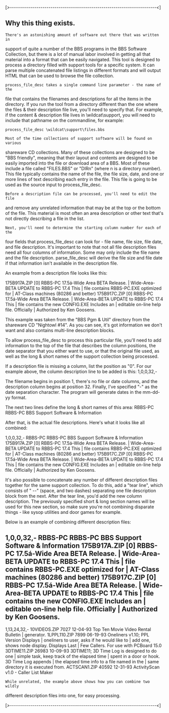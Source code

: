 ﻿[*>------------------------------------------------------------------------<*]

Why this thing exists.
----------------------

    There's an astonishing amount of software out there that was written in 
support of quite a number of the BBS programs in the BBS Software Collection, 
but there is a lot of manual labor involved in getting all that material into 
a format that can be easily navigated.  This tool is designed to process a 
directory filled with support tools for a specific system.  It can parse 
multiple concatenated file listings in different formats and will output HTML 
that can be used to browse the file collection.

    process_file_desc takes a single command line parameter - the name of the 
file that contains the filenames and descriptions for all the items in the
directory.  If you run the tool from a directory different than the one where 
the files & their description file live, you'll need to specify that.
For example, if the content & description file lives in \wildcat\support, you
will need to include that pathname on the commandline, for example:

    process_file_desc \wildcat\support\files.bbs

    Most of the time collections of support software will be found on various
shareware CD collections.  Many of these collections are designed to be 
"BBS friendly", meaning that their layout and contents are designed to be
easily imported into the file or download area of a BBS.  Most of these include
a file called "FILES.BBS" or "DIRn" (where n is a directory number).  This file
typically contains the name of the file, the file size, date, and one or more 
lines of text describing each entry in the file.  This file is going to be
used as the source input to process_file_desc.  

    Before a description file can be processed, you'll need to edit the file 
and remove any unrelated information that may be at the top or the bottom of 
the file.  This material is most often an area description or other text that's 
not directly describing a file in the list.

    Next, you'll need to determine the starting column number for each of the 
four fields that process_file_desc can look for - file name, file size, file 
date, and file description.  It's important to note that not all file 
description files need all four columns of information.  Some may only include 
the file name and the file description.  parse_file_desc will derive the file 
size and file date if that information isn't available in the description file.

An example from a description file looks like this:

175B917A.ZIP  [0]              RBBS-PC 17.5á-Wide Area BETA Release.
                               | Wide-Area-BETA UPDATE to RBBS-PC 17.4 This
                               | file contains RBBS-PC.EXE optimized for
                               | AT-Class machines (80286 and better)
175B917C.ZIP  [0]              RBBS-PC 17.5á-Wide Area BETA Release.
                               | Wide-Area-BETA UPDATE to RBBS-PC 17.4 This
                               | file contains the new CONFIG.EXE Includes an
                               | editable on-line help file. Officially
                               | Authorized by Ken Goosens. 

This example was taken from the "BBS Pgm & Util" directory from the shareware
CD "Nightowl #14".  As you can see, it's got information we don't want and 
also contains multi-line description blocks.

To allow process_file_desc to process this particular file, you'll need to add 
information to the top of the file that describes the column positions, the
date separator that you either want to use, or that the original file used, 
as well as the long & short names of the support collection being processed.

If a description file is missing a column, list the position as "0".  For our
example above, the column description line to be added is this:
1,0,0,32,-

The filename begins in position 1, there's no file or date columns, and the
description column begins at position 32.  Finally, I've specified "-" as the
date separation character.  The program will generate dates in the mm-dd-yy
format.

The next two lines define the long & short names of this area:
RBBS-PC
RBBS-PC BBS Support Software & Information

After that, is the actual file descriptions. Here's what it looks like 
all combined:

1,0,0,32,-
RBBS-PC
RBBS-PC BBS Support Software & Information
175B917A.ZIP  [0]              RBBS-PC 17.5á-Wide Area BETA Release.
                               | Wide-Area-BETA UPDATE to RBBS-PC 17.4 This
                               | file contains RBBS-PC.EXE optimized for
                               | AT-Class machines (80286 and better)
175B917C.ZIP  [0]              RBBS-PC 17.5á-Wide Area BETA Release.
                               | Wide-Area-BETA UPDATE to RBBS-PC 17.4 This
                               | file contains the new CONFIG.EXE Includes an
                               | editable on-line help file. Officially
                               | Authorized by Ken Goosens. 

It's also possible to concatenate any number of different description files
together for the same support collection.  To do this, add a "tear line", which
consists of " --" (space, and two dashes) separating one file description block
from the next.  After the tear line, you'd add the new column description.
The previously specified short & long section names will be used for this
new section, so make sure you're not combining disparate things - like sysop
utilities and door games for example.

Below is an example of combining different description files:

1,0,0,32,-
RBBS-PC
RBBS-PC BBS Support Software & Information
175B917A.ZIP  [0]              RBBS-PC 17.5á-Wide Area BETA Release.
                               | Wide-Area-BETA UPDATE to RBBS-PC 17.4 This
                               | file contains RBBS-PC.EXE optimized for
                               | AT-Class machines (80286 and better)
175B917C.ZIP  [0]              RBBS-PC 17.5á-Wide Area BETA Release.
                               | Wide-Area-BETA UPDATE to RBBS-PC 17.4 This
                               | file contains the new CONFIG.EXE Includes an
                               | editable on-line help file. Officially
                               | Authorized by Ken Goosens. 
 --
1,13,24,32,-
10VIDEOS.ZIP     7027  12-04-93  Top Ten Movie Video Rental Bulletin
                               | generator.
1LPPL110.ZIP     7899  06-19-93  Oneliners v1.10; PPL Version Displays
                               | oneliners to user, asks if he would like to
                               | add one, shows node display. Displays Last
                               | Few Callers. For use with PCBoard 15.0
3DTIME11.ZIP    26983  10-09-93  3DTIME11; 3D Time Log is designed to do one
                               | simple task, keep track of the elapsed time
                               | spent in a door or hook. 3D Time Log appends
                               | the elapsed time info to a file named in the
                               | same directory it is executed from.
ACTSCAN1.ZIP    40592  12-31-93  ActivityScan v1.0 - Caller List Maker


    While unrelated, the example above shows how you can combine two wildly
different description files into one, for easy processing.


[*>------------------------------------------------------------------------<*]
